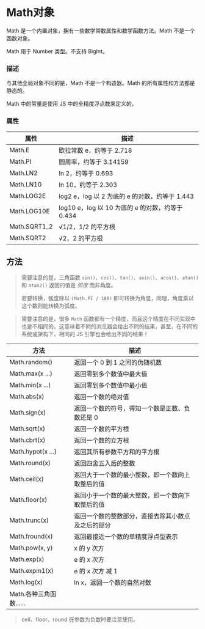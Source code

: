 # Math对象

Math 是一个内置对象，拥有一些数学常数属性和数学函数方法。Math 不是一个函数对象。

Math 用于 Number 类型。不支持 BigInt。

### 描述

与其他全局对象不同的是，Math 不是一个构造器。Math 的所有属性和方法都是静态的。

Math 中的常量是使用 JS 中的全精度浮点数来定义的。

### 属性

| 属性         | 描述                                             |
| ------------ | ------------------------------------------------ |
| Math.E       | 欧拉常数 e，约等于 2.718                         |
| Math.PI      | 圆周率，约等于 3.14159                           |
| Math.LN2     | ln 2，约等于 0.693                               |
| Math.LN10    | ln 10，约等于 2.303                              |
| Math.LOG2E   | log2 e，log 以 2 为底的 e 的对数，约等于 1.443   |
| Math.LOG10E  | log10 e，log 以 10 为底的 e 的对数，约等于 0.434 |
| Math.SQRT1_2 | √1/2，1/2 的平方根                               |
| Math.SQRT2   | √2，2 的平方根                                   |

## 方法

> 需要注意的是，三角函数 `sin()`、`cos()`、`tan()`、`asin()`、`acos()`、`atan()` 和 `atan2()` 返回的值是 *弧度* 而非角度。
>
> 若要转换，弧度除以 `(Math.PI / 180)` 即可转换为角度，同理，角度乘以这个数则能转换为弧度。

> 需要注意的是，很多 `Math` 函数都有一个精度，而且这个精度在不同实现中也是不相同的。这意味着不同的浏览器会给出不同的结果，甚至，在不同的系统或架构下，相同的 JS 引擎也会给出不同的结果！

| 方法                    | 描述                                               |
| ----------------------- | -------------------------------------------------- |
| Math.random()           | 返回一个 0 到 1 之间的伪随机数                     |
| Math.max(x ...)         | 返回零到多个数值中最大值                           |
| Math.min(x ...)         | 返回零到多个数值中最小值                           |
| Math.abs(x)             | 返回一个数的绝对值                                 |
| Math.sign(x)            | 返回一个数的符号，得知一个数是正数、负数还是 0     |
| Math.sqrt(x)            | 返回一个数的平方根                                 |
| Math.cbrt(x)            | 返回一个数的立方根                                 |
| Math.hypot(x ...)       | 返回其所有参数平方和的平方根                       |
| Math.round(x)           | 返回四舍五入后的整数                               |
| Math.ceil(x)            | 返回大于一个数的最小整数，即一个数向上取整后的值   |
| Math.floor(x)           | 返回小于一个数的最大整数，即一个数向下取整后的值   |
| Math.trunc(x)           | 返回一个数的整数部分，直接去除其小数点及之后的部分 |
| Math.fround(x)          | 返回最接近一个数的单精度浮点型表示                 |
| Math.pow(x, y)          | x 的 y 次方                                        |
| Math.exp(x)             | e 的 x 次方                                        |
| Math.expm1(x)           | e 的 x 次方 减 1                                   |
| Math.log(x)             | ln x，返回一个数的自然对数                         |
| Math.各种三角函数...... |                                                    |

> ceil、floor、round 在参数为负数时要注意使用。



